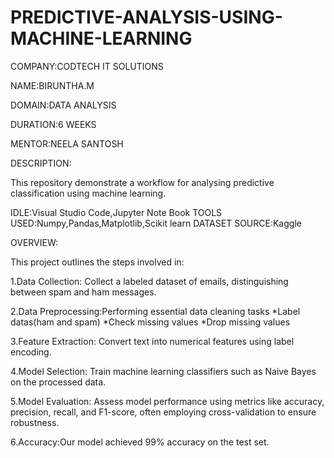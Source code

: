 # PREDICTIVE-ANALYSIS-USING-MACHINE-LEARNING

COMPANY:CODTECH IT SOLUTIONS

NAME:BIRUNTHA.M

DOMAIN:DATA ANALYSIS

DURATION:6 WEEKS

MENTOR:NEELA SANTOSH

DESCRIPTION:

This repository demonstrate a workflow for analysing predictive classification using machine learning.
      
IDLE:Visual Studio Code,Jupyter Note Book
TOOLS USED:Numpy,Pandas,Matplotlib,Scikit learn
DATASET SOURCE:Kaggle

OVERVIEW:

This project outlines the steps involved in:

1.Data Collection: Collect a labeled dataset of emails, distinguishing between spam and ham messages.​

2.Data Preprocessing:Performing essential data cleaning tasks
         *Label datas(ham and spam)
         *Check missing values
         *Drop missing values

3.Feature Extraction: Convert text into numerical features using label encoding.

4.Model Selection: Train machine learning classifiers such as Naive Bayes on the processed data.​

5.Model Evaluation: Assess model performance using metrics like accuracy, precision, recall, and F1-score, often employing cross-validation to ensure robustness.

6.Accuracy:Our model achieved 99% accuracy on the test set.
      



